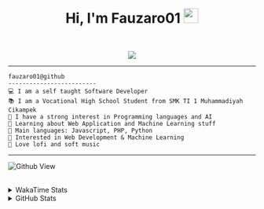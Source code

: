 <h1 align="center">
Hi, I'm Fauzaro01
  <img src="https://media.giphy.com/media/hvRJCLFzcasrR4ia7z/giphy.gif" width="30"></h1>
<br/>

<p align="center">
  <a href="https://github.com/DenverCoder1/readme-typing-svg">
    <img src="https://readme-typing-svg.herokuapp.com?lines=Chill%20and%20Coding;Full+Stack+Web+Developer;Student;Software%20Develover;Always%20learning%20new%20things&center=true&width=380&height=45">
  </a>
</p>

<hr>

```
fauzaro01@github
-------------------------
💻 I am a self taught Software Developer
📚 I am a Vocational High School Student from SMK TI 1 Muhammadiyah Cikampek
📝 I have a strong interest in Programming languages and AI
🌱 Learning about Web Application and Machine Learning stuff
🌟 Main languages: Javascript, PHP, Python
🚩 Interested in Web Development & Machine Learning
🎵 Love lofi and soft music 
```

<hr>

![Github View](https://komarev.com/ghpvc/?username=fauzaro01&style=flat-square)
<br><br>
<details>
  <summary>
     WakaTime Stats
  </summary>
  <br>
  <!--START_SECTION:waka-->

```txt
From: 10 September 2021 - To: 10 May 2025

Total Time: 838 hrs 1 min

JavaScript          252 hrs 1 min   ███████▓░░░░░░░░░░░░░░░░░   30.07 %
PHP                 174 hrs 5 mins  █████▒░░░░░░░░░░░░░░░░░░░   20.77 %
HTML                100 hrs 55 mins ███░░░░░░░░░░░░░░░░░░░░░░   12.04 %
Blade Template      82 hrs 12 mins  ██▒░░░░░░░░░░░░░░░░░░░░░░   09.81 %
EJS                 56 hrs 49 mins  █▓░░░░░░░░░░░░░░░░░░░░░░░   06.78 %
Java                41 hrs 50 mins  █▒░░░░░░░░░░░░░░░░░░░░░░░   04.99 %
CSS                 33 hrs 23 mins  █░░░░░░░░░░░░░░░░░░░░░░░░   03.98 %
JSON                31 hrs          █░░░░░░░░░░░░░░░░░░░░░░░░   03.70 %
Python              13 hrs 50 mins  ▒░░░░░░░░░░░░░░░░░░░░░░░░   01.65 %
Other               6 hrs 27 mins   ▒░░░░░░░░░░░░░░░░░░░░░░░░   00.77 %
```

<!--END_SECTION:waka-->
</details>
<details>
  <summary>
    GitHub Stats
  </summary>
  <br>
  <div align="center">
    <img src="https://github-readme-stats.vercel.app/api?username=Fauzaro01&show_icons=true&theme=algolia" alt="Fauzaro01's GitHub Stats" style="margin: 20px;" />
    <img src="https://github-readme-streak-stats.herokuapp.com/?user=Fauzaro01&theme=algolia" alt="Fauzaro01's GitHub Streak" style="margin: 20px;" />
  </div>

  <div align="center">
    <img src="https://github-readme-stats.vercel.app/api?username=Fauzaro01&show_icons=true&locale=en&count_private=true&hide_rank=true&custom_title=My%20GitHub%20Stats&disable_animations=true&theme=algolia" alt="Fauzaro01's Stars" style="margin: 20px;" />
    <img src="https://github-readme-stats.vercel.app/api/top-langs/?username=Fauzaro01&langs_count=8&theme=algolia&layout=compact" alt="Top Languages" style="margin: 20px;" />
  </div>
</details>
